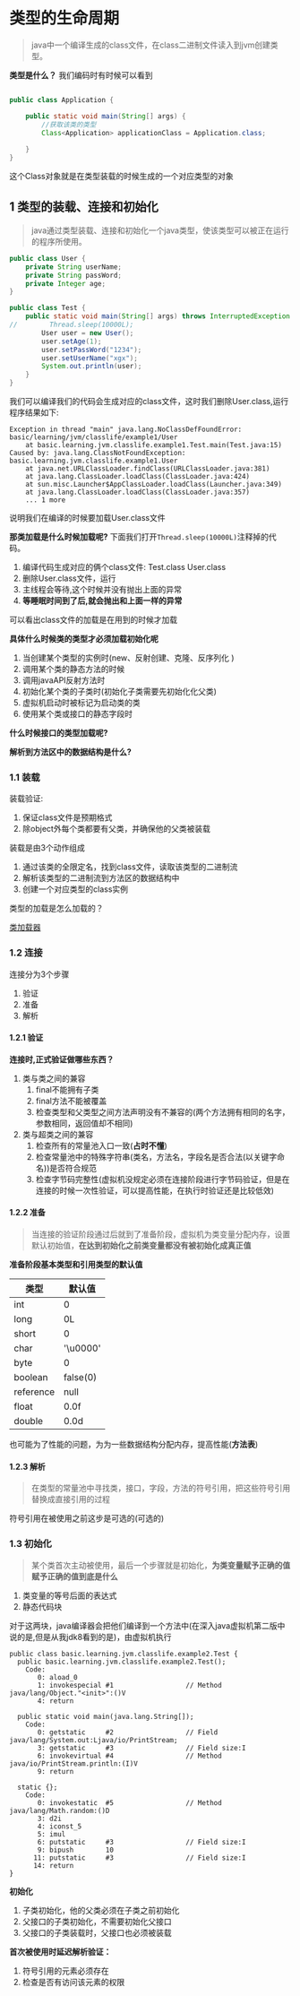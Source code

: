 # 类型的生命周期
> java中一个编译生成的class文件，在class二进制文件读入到jvm创建类型。

**类型是什么？**
我们编码时有时候可以看到
```java

public class Application {

    public static void main(String[] args) {
        //获取该类的类型
        Class<Application> applicationClass = Application.class;
        
    }
}
```
这个Class对象就是在类型装载的时候生成的一个对应类型的对象

## 1 类型的装载、连接和初始化
> java通过类型装载、连接和初始化一个java类型，使该类型可以被正在运行的程序所使用。


```java
public class User {
    private String userName;
    private String passWord;
    private Integer age;
}

public class Test {
    public static void main(String[] args) throws InterruptedException {
//        Thread.sleep(10000L);
        User user = new User();
        user.setAge(1);
        user.setPassWord("1234");
        user.setUserName("xgx");
        System.out.println(user);
    }
}
```

我们可以编译我们的代码会生成对应的class文件，这时我们删除User.class,运行程序结果如下:
```text
Exception in thread "main" java.lang.NoClassDefFoundError: basic/learning/jvm/classlife/example1/User
	at basic.learning.jvm.classlife.example1.Test.main(Test.java:15)
Caused by: java.lang.ClassNotFoundException: basic.learning.jvm.classlife.example1.User
	at java.net.URLClassLoader.findClass(URLClassLoader.java:381)
	at java.lang.ClassLoader.loadClass(ClassLoader.java:424)
	at sun.misc.Launcher$AppClassLoader.loadClass(Launcher.java:349)
	at java.lang.ClassLoader.loadClass(ClassLoader.java:357)
	... 1 more
```
说明我们在编译的时候要加载User.class文件

**那类加载是什么时候加载呢?**
下面我们打开`Thread.sleep(10000L)`注释掉的代码。
1. 编译代码生成对应的俩个class文件: Test.class  User.class
2. 删除User.class文件，运行
3. 主线程会等待,这个时候并没有抛出上面的异常
4. **等睡眠时间到了后,就会抛出和上面一样的异常**

可以看出class文件的加载是在用到的时候才加载

**具体什么时候类的类型才必须加载初始化呢**
1. 当创建某个类型的实例时(new、反射创建、克隆、反序列化 )
2. 调用某个类的静态方法的时候
3. 调用javaAPI反射方法时
4. 初始化某个类的子类时(初始化子类需要先初始化化父类)
5. 虚拟机启动时被标记为启动类的类
6. 使用某个类或接口的静态字段时

**什么时候接口的类型加载呢?**


**解析到方法区中的数据结构是什么?**



### 1.1 装载

装载验证:
1. 保证class文件是预期格式
2. 除object外每个类都要有父类，并确保他的父类被装载



装载是由3个动作组成
1. 通过该类的全限定名，找到class文件，读取该类型的二进制流
2. 解析该类型的二进制流到方法区的数据结构中
3. 创建一个对应类型的class实例

类型的加载是怎么加载的？

[类加载器]()

### 1.2 连接
连接分为3个步骤
1. 验证
2. 准备
3. 解析

#### 1.2.1 验证

**连接时,正式验证做哪些东西？**
1. 类与类之间的兼容
    1. final不能拥有子类
    2. final方法不能被覆盖
    3. 检查类型和父类型之间方法声明没有不兼容的(两个方法拥有相同的名字，参数相同，返回值却不相同)
2. 类与超类之间的兼容
    1. 检查所有的常量池入口一致(**占时不懂**)
    2. 检查常量池中的特殊字符串(类名，方法名，字段名是否合法(以关键字命名))是否符合规范
    3. 检查字节码完整性(虚拟机没规定必须在连接阶段进行字节码验证，但是在连接的时候一次性验证，可以提高性能，在执行时验证还是比较低效)


#### 1.2.2 准备
> 当连接的验证阶段通过后就到了准备阶段，虚拟机为类变量分配内存，设置默认初始值，**在达到初始化之前类变量都没有被初始化成真正值**

**准备阶段基本类型和引用类型的默认值**

|类型|默认值|
|----|-----|
|int|0|
|long|0L|
|short|0|
|char|'\u0000'|
|byte|0|
|boolean|false(0)|
|reference|null|
|float|0.0f|
|double|0.0d|


也可能为了性能的问题，为为一些数据结构分配内存，提高性能(**方法表**)
#### 1.2.3 解析
> 在类型的常量池中寻找类，接口，字段，方法的符号引用，把这些符号引用替换成直接引用的过程

符号引用在被使用之前这步是可选的(可选的)





### 1.3 初始化
> 某个类首次主动被使用，最后一个步骤就是初始化，**为类变量赋予正确的值**
**赋予正确的值到底是什么**
1. 类变量的等号后面的表达式
2. 静态代码块

对于这两块，java编译器会把他们编译到一个<static>方法中(在深入java虚拟机第二版中说的是<clinit>,但是从我jdk8看到的是<static>)，由虚拟机执行
```text
public class basic.learning.jvm.classlife.example2.Test {
  public basic.learning.jvm.classlife.example2.Test();
    Code:
       0: aload_0
       1: invokespecial #1                  // Method java/lang/Object."<init>":()V
       4: return

  public static void main(java.lang.String[]);
    Code:
       0: getstatic     #2                  // Field java/lang/System.out:Ljava/io/PrintStream;
       3: getstatic     #3                  // Field size:I
       6: invokevirtual #4                  // Method java/io/PrintStream.println:(I)V
       9: return

  static {};
    Code:
       0: invokestatic  #5                  // Method java/lang/Math.random:()D
       3: d2i
       4: iconst_5
       5: imul
       6: putstatic     #3                  // Field size:I
       9: bipush        10
      11: putstatic     #3                  // Field size:I
      14: return
}
```



**初始化**
1. 子类初始化，他的父类必须在子类之前初始化
2. 父接口的子类初始化，不需要初始化父接口
3. 父接口的子类装载时，父接口也必须被装载


**首次被使用时延迟解析验证：**
1. 符号引用的元素必须存在
2. 检查是否有访问该元素的权限













































